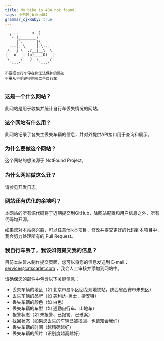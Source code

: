 ```yaml
---
title: My bike is 404 not found.
tags: 小书匠,bike404
grammar_cjkRuby: true
---
```



```
  ,--.      <__)
  `- |________7
     |`.      |\
  .--|. \     |.\--.
 /   j \ `.7__j__\  \
|   o   | (o)____O)  |
 \     /   J  \     /
  `---'        `---'

不要把自行车停在你无法保护的路边
不要从不明途径购买二手自行车


```

### 这是一个什么网站？

此网站是用于收集并统计自行车丢失情况的网站。

### 这个网站有什么用？

此网站记录了各失主丢失车辆的信息，并对外提供API接口用于查询和展示。

### 为什么要做这个网站？

这个网站的想法源于 NotFound Project。

### 为什么网站做这么丑？

请参见开发日志。

### 网站还有优化的余地吗？

本网站的所有源代码将于近期提交到GitHub，除网站配置和用户信息之外，所有代码均开源。

如果您对本站感兴趣，可以任意folk本项目，修改并提交更好的代码到本项目中，我会努力处理所有的 Pull Request。

### 我自行车丢了，我该如何提交我的信息？

目前本站暂未制作提交页面，您可以将您的信息发送到 E-mail：service@catscarlet.com ，我会人工审核并添加到网站中。

请确保您的邮件中包含以下关键信息：
- 丢失车辆的地区（如 北京市昌平区回龙观地铁站，陕西省西安市未央区）
- 丢失车辆的品牌（如 美利达-勇士，捷安特）
- 丢失车辆的颜色（如 白色）
- 丢失车辆的车型（如 通勤自行车、山地车）
- 报警状态（如 未报警、已报警、已破案）
- 找回状态（如果您丢失的车辆已被找回，也请知会我们）
- 丢失车辆的时间（越精确越好）
- 丢失车辆的照片（识别度越高越好）
